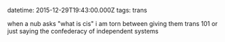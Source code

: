 datetime: 2015-12-29T19:43:00.000Z
tags: trans

when a nub asks "what is cis" i am torn between giving them trans 101 or just saying the confederacy of independent systems